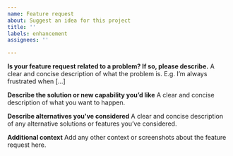 ```yaml
---
name: Feature request
about: Suggest an idea for this project
title: ''
labels: enhancement
assignees: ''

---
```


**Is your feature request related to a problem? If so, please describe.**
A clear and concise description of what the problem is. E.g. I’m always frustrated when [...]

**Describe the solution or new capability you’d like**
A clear and concise description of what you want to happen.

**Describe alternatives you've considered**
A clear and concise description of any alternative solutions or features you’ve considered.

**Additional context**
Add any other context or screenshots about the feature request here.
